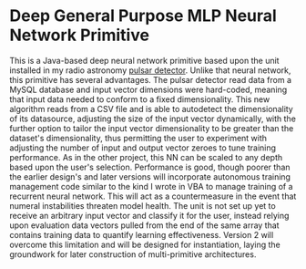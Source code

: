 # Deep General Purpose MLP Neural Network Primitive

This is a Java-based deep neural network primitive based upon the unit installed in my radio astronomy [pulsar detector](https://github.com/gwyche/nn_pulsar_classifier). Unlike that neural network, this primitive has several advantages. The pulsar detector read data from a MySQL database and input vector dimensions were hard-coded, meaning that input data needed to conform to a fixed dimensionality. This new algorithm reads from a CSV file and is able to autodetect the dimensionality of its datasource, adjusting the size of the input vector dynamically, with the further option to tailor the input vector dimensionality to be greater than the dataset's dimensionality, thus permitting the user to experiment with adjusting the number of input and output vector zeroes to tune training performance. As in the other project, this NN can be scaled to any depth based upon the user's selection. Performance is good, though poorer than the earlier design's and later versions will incorporate autonomous training management code similar to the kind I wrote in VBA to manage training of a recurrent neural network. This will act as a countermeasure in the event that numeral instabilities threaten model health. The unit is not set up yet to receive an arbitrary input vector and classify it for the user, instead relying upon evaluation data vectors pulled from the end of the same array that contains training data to quantify learning effectiveness. Version 2 will overcome this limitation and will be designed for instantiation, laying the groundwork for later construction of multi-primitive architectures. 

